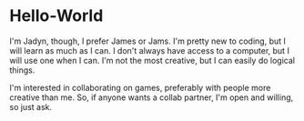# Hello-World

I'm Jadyn, though, I prefer James or Jams.
I'm pretty new to coding, but I will learn as much as I can.
I don't always have access to a computer, but I will use one when I can.
I'm not the most creative, but I can easily do logical things.

I'm interested in collaborating on games, preferably with people more creative than me.
So, if anyone wants a collab partner, I'm open and willing, so just ask.
